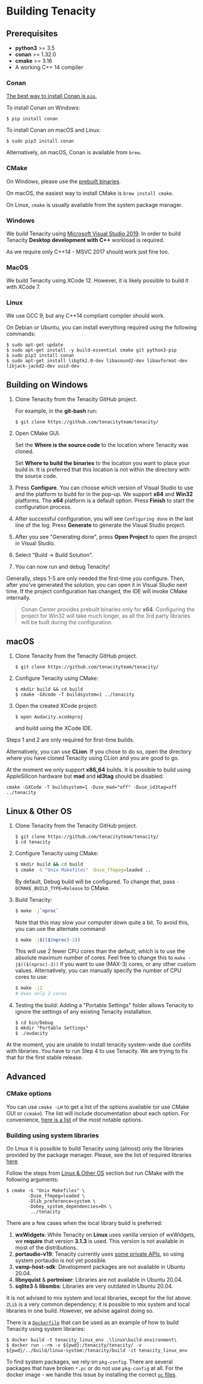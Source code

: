 # Building Tenacity

## Prerequisites

* **python3** >= 3.5
* **conan** >= 1.32.0
* **cmake** >= 3.16
* A working C++ 14 compiler

### Conan

[The best way to install Conan is `pip`.](https://docs.conan.io/en/latest/installation.html)

To install Conan on Windows:

```
$ pip install conan
```

To install Conan on macOS and Linux:

```
$ sudo pip3 install conan
```

Alternatively, on macOS, Conan is available from `brew`.

### CMake

On Windows, please use the [prebuilt binaries](https://cmake.org/download/).

On macOS, the easiest way to install CMake is `brew install cmake`.

On Linux, `cmake` is usually available from the system package manager.

### Windows

We build Tenacity using [Microsoft Visual Studio 2019](https://visualstudio.microsoft.com/vs/community/). In order to build Tenacity **Desktop development with C++** workload is required.

As we require only C++14 - MSVC 2017 should work just fine too.

### MacOS

We build Tenacity using XCode 12. However, it is likely possible to build it with XCode 7.

### Linux

We use GCC 9, but any C++14 compliant compiler should work.

On Debian or Ubuntu, you can install everything required using the following commands:

```
$ sudo apt-get update
$ sudo apt-get install -y build-essential cmake git python3-pip
$ sudo pip3 install conan
$ sudo apt-get install libgtk2.0-dev libasound2-dev libavformat-dev libjack-jackd2-dev uuid-dev
```

## Building on Windows

1. Clone Tenacity from the Tenacity GitHub project. 
  
   For example, in the **git-bash** run:

    ```
    $ git clone https://github.com/tenacityteam/tenacity/
    ```

2. Open CMake GUI. 
   
   Set the **Where is the source code** to the location where Tenacity was cloned. 
   
   Set **Where to build the binaries** to the location you want to place your build in. It is preferred that this location is not within the directory with the source code.

3. Press **Configure**. You can choose which version of Visual Studio to use and the platform to build for in the pop-up. We support **x64** and **Win32** platforms. The **x64** platform is a default option. Press **Finish** to start the configuration process.

4. After successful configuration, you will see `Configuring done` in the last line of the log. Press **Generate** to generate the Visual Studio project. 

5. After you see "Generating done", press **Open Project** to open the project in Visual Studio.
   
6. Select "Build -> Build Solution".
   
7. You can now run and debug Tenacity!
      
Generally, steps 1-5 are only needed the first-time you configure. Then, after you've generated the solution, you can open it in Visual Studio next time. If the project configuration has changed, the IDE will invoke CMake internally. 

> Conan Center provides prebuilt binaries only for **x64**. Configuring the project for Win32 will take much longer, as all the 3rd party libraries will be built during the configuration.

## macOS

1. Clone Tenacity from the Tenacity GitHub project. 
  
    ```
    $ git clone https://github.com/tenacityteam/tenacity/
    ```

2. Configure Tenacity using CMake:
   ```
   $ mkdir build && cd build
   $ cmake -GXcode -T buildsystem=1 ../tenacity
   ```

3. Open the created XCode project:
   ```
   $ open Audacity.xcodeproj
   ```
   and build using the XCode IDE. 

Steps 1 and 2 are only required for first-time builds. 

Alternatively, you can use **CLion**. If you chose to do so, open the directory where you have cloned Tenacity using CLion and you are good to go.

At the moment we only support **x86_64** builds. It is possible to build using AppleSilicon hardware but **mad** and **id3tag** should be disabled:

```
cmake -GXCode -T buildsystem=1 -Duse_mad="off" -Duse_id3tag=off ../tenacity
```

## Linux & Other OS

1. Clone Tenacity from the Tenacity GitHub project. 
  
    ```
    $ git clone https://github.com/tenacityteam/tenacity/
    $ cd tenacity
    ```

2. Configure Tenacity using CMake:
   ```bash
   $ mkdir build && cd build
   $ cmake -G "Unix Makefiles" -Duse_ffmpeg=loaded ..
   ```
   By default, Debug build will be configured. To change that, pass `-DCMAKE_BUILD_TYPE=Release` to CMake.

3. Build Tenacity:
   ```bash
   $ make -j`nproc`
   ```
   Note that this may slow your computer down quite a bit. To avoid this, you can use the alternate command:
   ```bash
   $ make -j$(($(nproc)-2))
   ```
   This will use 2 fewer CPU cores than the default, which is to use the absolute maximum number of cores. Feel free to change this to `make -j$(($(nproc)-3))` if you want to use (MAX-3) cores, or any other custom values.
   Alternatively, you can manually specify the number of CPU cores to use:
   ```bash
   $ make -j2
   # Uses only 2 cores
   ```

4. Testing the build:
   Adding a "Portable Settings" folder allows Tenacity to ignore the settings of any existing Tenacity installation.
   ```
   $ cd bin/Debug
   $ mkdir "Portable Settings"
   $ ./audacity
   ```

At the moment, you are unable to install tenacity system-wide due conflits with libraries. You have to run Step 4 to use Tenacity. We are trying to fix that for the first stable release.

## Advanced

### CMake options

You can use `cmake -LH` to get a list of the options available (or use CMake GUI or `ccmake`). The list will include documentation about each option. For convenience, [here is a list](CMAKE_OPTIONS.md) of the most notable options.

### Building using system libraries

On Linux it is possible to build Tenacity using (almost) only the libraries provided by the package manager. Please, see the list of required libraries [here](linux/required_libraries.md).

Follow the steps from [Linux & Other OS](#linux--other-os) section but run CMake with the following arguments:

```
$ cmake -G "Unix Makefiles" \
        -Duse_ffmpeg=loaded \
        -Dlib_preference=system \
        -Dobey_system_dependencies=On \
         ../tenacity
```

There are a few cases when the local library build is preferred:

1. **wxWidgets**: While Tenacity on **Linux** uses vanilla version of wxWidgets, we **require** that version **3.1.3** is used. This version is not available in most of the distributions.
2. **portaudio-v19**: Tenacity currently uses [some private APIs](https://github.com/audacity/audacity/issues/871), so using system portaudio is not yet possible.
3. **vamp-host-sdk**: Development packages are not available in Ubuntu 20.04.
4. **libnyquist** & **portmixer**: Libraries are not available in Ubuntu 20.04.
5. **sqlite3** & **libsmbs**: Libraries are very outdated in Ubuntu 20.04.

It is not advised to mix system and local libraries, except for the list above. `ZLib` is a very common dependency; it is possible to mix system and local libraries in one build. However, we advise against doing so.

There is a [`Dockerfile`](linux/build-environment/Dockerfile) that can be used as an example of how to build Tenacity using system libraries: 

```
$ docker build -t tenacity_linux_env .\linux\build-environment\
$ docker run --rm -v ${pwd}:/tenacity/tenacity/ -v ${pwd}/../build/linux-system:/tenacity/build -it tenacity_linux_env
```

To find system packages, we rely on `pkg-config`. There are several packages that have broken `*.pc` or do not use `pkg-config` at all. For the docker image - we handle this issue by installing the correct [`pc` files](linux/build-environment/pkgconfig/).
